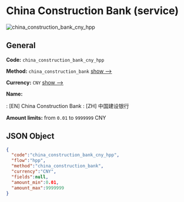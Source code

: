 
# China Construction Bank (service) 
![china_construction_bank_cny_hpp](https://static.openfintech.io/payment_methods/china_construction_bank_cny_hpp/logo.svg?w=400&c=v0.59.26#w200)  

## General 
 
**Code:** `china_construction_bank_cny_hpp` 
 
**Method:** `china_construction_bank` 
 [show -->](/payment-methods/china_construction_bank/) 
 
**Currency:** `CNY` [show -->](/currencies/CNY/) 
 
**Name:** 
 
:	[EN] China Construction Bank 
:	[ZH] 中国建设银行 
 
**Amount limits:** from `0.01` to `9999999` CNY 

## JSON Object 

```json
{
  "code":"china_construction_bank_cny_hpp",
  "flow":"hpp",
  "method":"china_construction_bank",
  "currency":"CNY",
  "fields":null,
  "amount_min":0.01,
  "amount_max":9999999
}
```  
